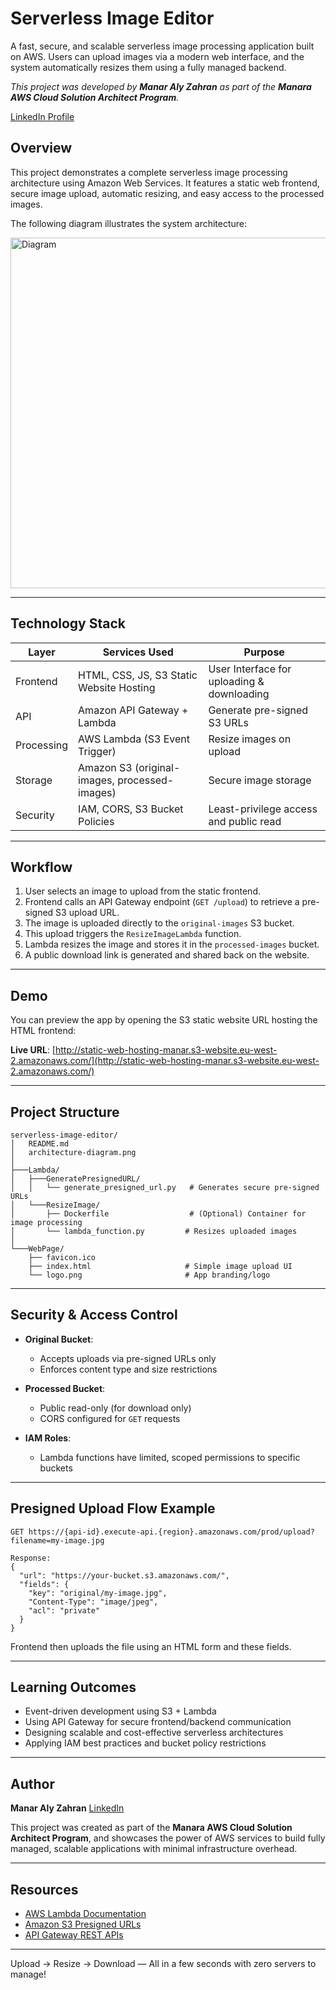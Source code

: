 # Serverless Image Editor

A fast, secure, and scalable serverless image processing application built on AWS. Users can upload images via a modern web interface, and the system automatically resizes them using a fully managed backend.

*This project was developed by **Manar Aly Zahran** as part of the **Manara AWS Cloud Solution Architect Program**.*

[LinkedIn Profile](https://www.linkedin.com/in/manar-aly-/)
## Overview

This project demonstrates a complete serverless image processing architecture using Amazon Web Services. It features a static web frontend, secure image upload, automatic resizing, and easy access to the processed images.

The following diagram illustrates the system architecture:

<img width="1042" height="561" alt="Diagram" src="https://github.com/user-attachments/assets/cf4bfb73-00ef-4d97-836b-cb31dc3adbce" />

---

## Technology Stack

| Layer      | Services Used                                 | Purpose                                    |
| ---------- | --------------------------------------------- | ------------------------------------------ |
| Frontend   | HTML, CSS, JS, S3 Static Website Hosting      | User Interface for uploading & downloading |
| API        | Amazon API Gateway + Lambda                   | Generate pre-signed S3 URLs                |
| Processing | AWS Lambda (S3 Event Trigger)                 | Resize images on upload                    |
| Storage    | Amazon S3 (original-images, processed-images) | Secure image storage                       |
| Security   | IAM, CORS, S3 Bucket Policies                 | Least-privilege access and public read     |

---

## Workflow

1. User selects an image to upload from the static frontend.
2. Frontend calls an API Gateway endpoint (`GET /upload`) to retrieve a pre-signed S3 upload URL.
3. The image is uploaded directly to the `original-images` S3 bucket.
4. This upload triggers the `ResizeImageLambda` function.
5. Lambda resizes the image and stores it in the `processed-images` bucket.
6. A public download link is generated and shared back on the website.

---

## Demo

You can preview the app by opening the S3 static website URL hosting the HTML frontend:

**Live URL**: [http://static-web-hosting-manar.s3-website.eu-west-2.amazonaws.com/](http://static-web-hosting-manar.s3-website.eu-west-2.amazonaws.com/)

---

## Project Structure

```
serverless-image-editor/
│   README.md
│   architecture-diagram.png
│
├───Lambda/
│   ├───GeneratePresignedURL/
│   │   └── generate_presigned_url.py   # Generates secure pre-signed URLs
│   └───ResizeImage/
│       ├── Dockerfile                  # (Optional) Container for image processing
│       └── lambda_function.py         # Resizes uploaded images
│
└───WebPage/
    ├── favicon.ico
    ├── index.html                     # Simple image upload UI
    └── logo.png                       # App branding/logo
```

---

## Security & Access Control

* **Original Bucket**:

  * Accepts uploads via pre-signed URLs only
  * Enforces content type and size restrictions
* **Processed Bucket**:

  * Public read-only (for download only)
  * CORS configured for `GET` requests
* **IAM Roles**:

  * Lambda functions have limited, scoped permissions to specific buckets

---

## Presigned Upload Flow Example

```
GET https://{api-id}.execute-api.{region}.amazonaws.com/prod/upload?filename=my-image.jpg

Response:
{
  "url": "https://your-bucket.s3.amazonaws.com/",
  "fields": {
    "key": "original/my-image.jpg",
    "Content-Type": "image/jpeg",
    "acl": "private"
  }
}
```

Frontend then uploads the file using an HTML form and these fields.

---

## Learning Outcomes

* Event-driven development using S3 + Lambda
* Using API Gateway for secure frontend/backend communication
* Designing scalable and cost-effective serverless architectures
* Applying IAM best practices and bucket policy restrictions

---

## Author

**Manar Aly Zahran**
[LinkedIn](https://www.linkedin.com/in/manar-aly-/)

This project was created as part of the **Manara AWS Cloud Solution Architect Program**, and showcases the power of AWS services to build fully managed, scalable applications with minimal infrastructure overhead.

---

## Resources

* [AWS Lambda Documentation](https://docs.aws.amazon.com/lambda/)
* [Amazon S3 Presigned URLs](https://docs.aws.amazon.com/AmazonS3/latest/userguide/PresignedUrlUploadObject.html)
* [API Gateway REST APIs](https://docs.aws.amazon.com/apigateway/latest/developerguide/apigateway-rest-api.html)

---

Upload → Resize → Download — All in a few seconds with zero servers to manage!
